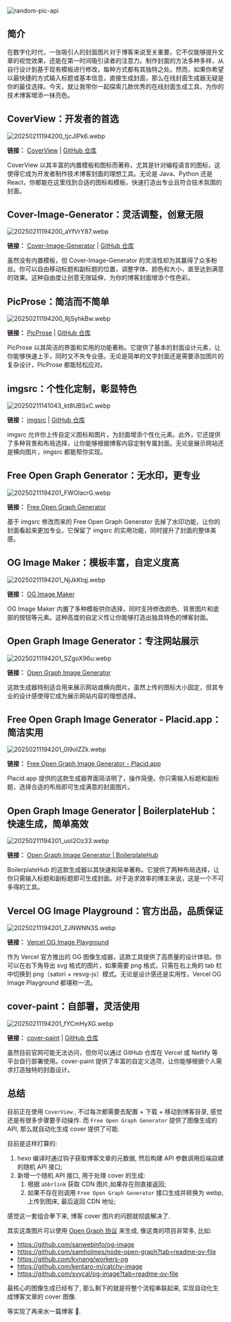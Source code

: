 <!-- markdownlint-disable-next-line MD033 -->
<meta name="referrer" content="no-referrer"/>

![random-pic-api](https://api.dong4j.ink:1024/cover?spm={{spm}})

## 简介

在数字化时代，一张吸引人的封面图片对于博客来说至关重要。它不仅能够提升文章的视觉效果，还能在第一时间吸引读者的注意力。制作封面的方法多种多样，从自行设计到基于现有模板进行修改，每种方式都有其独特之处。然而，如果你希望以最快捷的方式输入标题或基本信息，直接生成封面，那么在线封面生成器无疑是你的最佳选择。今天，就让我带你一起探索几款优秀的在线封面生成工具，为你的技术博客增添一抹亮色。

## CoverView：开发者的首选

![20250211194200_tjcJIPk6.webp](https://cdn.dong4j.site/source/image/20250211194200_tjcJIPk6.webp)

**链接：** [CoverView](https://coverview.vercel.app/) | [GitHub 仓库](https://github.com/rutikwankhade/CoverView)

CoverView 以其丰富的内置模板和图标而著称，尤其是针对编程语言的图标，这使得它成为开发者制作技术博客封面的理想工具。无论是 Java、Python 还是 React，你都能在这里找到合适的图标和模板，快速打造出专业且符合技术氛围的封面。

## Cover-Image-Generator：灵活调整，创意无限

![20250211194200_aYfVrY87.webp](https://cdn.dong4j.site/source/image/20250211194200_aYfVrY87.webp)

**链接：** [Cover-Image-Generator](https://blogcover.vercel.app/) | [GitHub 仓库](https://github.com/PJijin/Cover-Image-Generator)

虽然没有内置模板，但 Cover-Image-Generator 的灵活性却为其赢得了众多粉丝。你可以自由移动标题和副标题的位置，调整字体、颜色和大小，直至达到满意的效果。这种自由度让创意无限延伸，为你的博客封面增添个性色彩。

## PicProse：简洁而不简单

![20250211194200_RjSyhkBw.webp](https://cdn.dong4j.site/source/image/20250211194200_RjSyhkBw.webp)

**链接：** [PicProse](https://picprose.net/zh) | [GitHub 仓库](https://github.com/jaaronkot/picprose)

PicProse 以其简洁的界面和实用的功能著称。它提供了基本的封面设计元素，让你能够快速上手，同时又不失专业感。无论是简单的文字封面还是需要添加图片的复杂设计，PicProse 都能轻松应对。

## imgsrc：个性化定制，彰显特色

![20250211141043_kt8UBSxC.webp](https://cdn.dong4j.site/source/image/20250211141043_kt8UBSxC.webp)

**链接：** [imgsrc](https://imgsrc.io/) | [GitHub 仓库](https://github.com/FadyMak/imgsrc-app)

imgsrc 允许你上传自定义图标和图片，为封面增添个性化元素。此外，它还提供了多种背景和布局选择，让你能够根据博客内容定制专属封面。无论是展示网站还是横向图片，imgsrc 都能帮你实现。

## Free Open Graph Generator：无水印，更专业

![20250211194201_FWOlacrG.webp](https://cdn.dong4j.site/source/image/20250211194201_FWOlacrG.webp)

**链接：** [Free Open Graph Generator](https://og.indiehub.best/)

基于 imgsrc 修改而来的 Free Open Graph Generator 去掉了水印功能，让你的封面看起来更加专业。它保留了 imgsrc 的实用功能，同时提升了封面的整体美感。

## OG Image Maker：模板丰富，自定义度高

![20250211194201_NjJkKtqj.webp](https://cdn.dong4j.site/source/image/20250211194201_NjJkKtqj.webp)

**链接：** [OG Image Maker](https://ogimagemaker.com/)

OG Image Maker 内置了多种模板供你选择，同时支持修改颜色、背景图片和底部的按钮等元素。这种高度的自定义性让你能够打造出独具特色的博客封面。

## Open Graph Image Generator：专注网站展示

![20250211194201_SZgoX96u.webp](https://cdn.dong4j.site/source/image/20250211194201_SZgoX96u.webp)

**链接：** [Open Graph Image Generator](https://tailwind-generator.com/og-image-generator/generator)

这款生成器特别适合用来展示网站或横向图片。虽然上传的图标大小固定，但其专业的设计感使得它成为展示网站内容的理想选择。

## Free Open Graph Image Generator - Placid.app：简洁实用

![20250211194201_0I9olZZk.webp](https://cdn.dong4j.site/source/image/20250211194201_0I9olZZk.webp)

**链接：** [Free Open Graph Image Generator - Placid.app](https://placid.app/tools/free-open-graph-image-generator)

Placid.app 提供的这款生成器界面简洁明了，操作简便。你只需输入标题和副标题，选择合适的布局即可生成满意的封面图片。

## Open Graph Image Generator | BoilerplateHub：快速生成，简单高效

![20250211194201_uoI2Oz33.webp](https://cdn.dong4j.site/source/image/20250211194201_uoI2Oz33.webp)

**链接：** [Open Graph Image Generator | BoilerplateHub](https://boilerplatehub.com/free-tools/open-graph-image-generator)

BoilerplateHub 的这款生成器以其快速和简单著称。它提供了两种布局选择，让你只需输入标题和副标题即可生成封面。对于追求效率的博主来说，这是一个不可多得的工具。

## Vercel OG Image Playground：官方出品，品质保证

![20250211194201_ZJNWNN3S.webp](https://cdn.dong4j.site/source/image/20250211194201_ZJNWNN3S.webp)

**链接：** [Vercel OG Image Playground](https://og-playground.vercel.app/)

作为 Vercel 官方推出的 OG 图像生成器，这款工具提供了高质量的设计体验。你可以在右下角导出 svg 格式的图片，如果需要 png 格式，只需在右上角的 tab 栏中切换到 png（satori + resvg-js）模式。无论是设计感还是实用性，Vercel OG Image Playground 都堪称一流。

## cover-paint：自部署，灵活使用

![20250211194201_fYCmHyXG.webp](https://cdn.dong4j.site/source/image/20250211194201_fYCmHyXG.webp)

**链接：** [cover-paint](https://coverpaint.xiaole.site/) | [GitHub 仓库](https://github.com/youngle316/cover-paint)

虽然目前官网可能无法访问，但你可以通过 GitHub 仓库在 Vercel 或 Netlify 等平台自行部署使用。cover-paint 提供了丰富的自定义选项，让你能够根据个人需求打造独特的封面设计。

## 总结

目前正在使用 `CoverView` , 不过每次都需要去配置 + 下载 + 移动到博客目录, 感觉还是有很多步骤要手动操作. 而 `Free Open Graph Generator` 提供了图像生成的 API, 那么就自动化生成 cover 提供了可能.

目前是这样打算的:

1. hexo 编译时通过钩子获取博客文章的元数据, 然后构建 API 参数调用后端自建的随机 API 接口;
2. 新增一个随机 API 接口, 用于处理 cover 的生成:
   1. 根据 `abbrlink` 获取 CDN 图片,如果存在则直接返回;
   2. 如果不存在则调用 `Free Open Graph Generator` 接口生成并转换为 webp, 上传到图床, 最后返回 CDN 地址;

感觉这一套组合拳下来, 博客 cover 图片的问题就彻底解决了.

其实这类图片可以使用 [Open Graph 协议](https://ogp.me/) 来生成, 像这类的项目非常多, 比如:

- https://github.com/sanwebinfo/og-image
- https://github.com/samholmes/node-open-graph?tab=readme-ov-file
- https://github.com/kvnang/workers-og
- https://github.com/kentaro-m/catchy-image
- https://github.com/svycal/og-image?tab=readme-ov-file

最核心的图像生成已经有了, 那么剩下的就是将整个流程串联起来, 实现自动化生成博客文章的 cover 图像. 

等实现了再来水一篇博客 🙉.